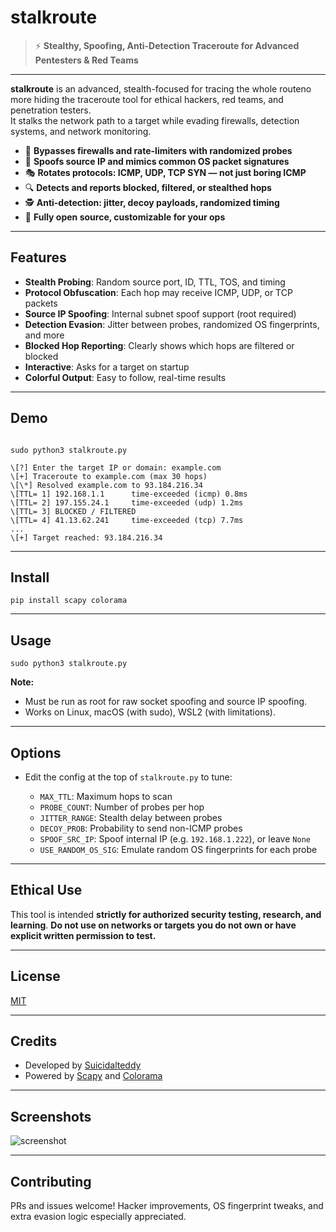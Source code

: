 # stalkroute

> ⚡️ **Stealthy, Spoofing, Anti-Detection Traceroute for Advanced Pentesters & Red Teams**


---

**stalkroute** is an advanced, stealth-focused for tracing the whole routeno more hiding the traceroute tool for ethical hackers, red teams, and penetration testers.  
It stalks the network path to a target while evading firewalls, detection systems, and network monitoring.

- 🚩 **Bypasses firewalls and rate-limiters with randomized probes**
- 🦑 **Spoofs source IP and mimics common OS packet signatures**
- 🎭 **Rotates protocols: ICMP, UDP, TCP SYN — not just boring ICMP**
- 🔍 **Detects and reports blocked, filtered, or stealthed hops**
- 🕵️ **Anti-detection: jitter, decoy payloads, randomized timing**
- 💾 **Fully open source, customizable for your ops**

---

## Features

- **Stealth Probing**: Random source port, ID, TTL, TOS, and timing
- **Protocol Obfuscation**: Each hop may receive ICMP, UDP, or TCP packets
- **Source IP Spoofing**: Internal subnet spoof support (root required)
- **Detection Evasion**: Jitter between probes, randomized OS fingerprints, and more
- **Blocked Hop Reporting**: Clearly shows which hops are filtered or blocked
- **Interactive**: Asks for a target on startup
- **Colorful Output**: Easy to follow, real-time results

---

## Demo

```

sudo python3 stalkroute.py

\[?] Enter the target IP or domain: example.com
\[+] Traceroute to example.com (max 30 hops)
\[\*] Resolved example.com to 93.184.216.34
\[TTL= 1] 192.168.1.1      time-exceeded (icmp) 0.8ms
\[TTL= 2] 197.155.24.1     time-exceeded (udp) 1.2ms
\[TTL= 3] BLOCKED / FILTERED
\[TTL= 4] 41.13.62.241     time-exceeded (tcp) 7.7ms
...
\[+] Target reached: 93.184.216.34

````

---

## Install

```
pip install scapy colorama
````

---

## Usage

```
sudo python3 stalkroute.py
```

**Note:**

* Must be run as root for raw socket spoofing and source IP spoofing.
* Works on Linux, macOS (with sudo), WSL2 (with limitations).

---

## Options

* Edit the config at the top of `stalkroute.py` to tune:

  * `MAX_TTL`: Maximum hops to scan
  * `PROBE_COUNT`: Number of probes per hop
  * `JITTER_RANGE`: Stealth delay between probes
  * `DECOY_PROB`: Probability to send non-ICMP probes
  * `SPOOF_SRC_IP`: Spoof internal IP (e.g. `192.168.1.222`), or leave `None`
  * `USE_RANDOM_OS_SIG`: Emulate random OS fingerprints for each probe

---

## Ethical Use

This tool is intended **strictly for authorized security testing, research, and learning**.
**Do not use on networks or targets you do not own or have explicit written permission to test.**

---

## License

[MIT](LICENSE)

---

## Credits

* Developed by [Suicidalteddy](https://github.com/your-gh-user)
* Powered by [Scapy](https://scapy.net/) and [Colorama](https://pypi.org/project/colorama/)

---

## Screenshots

![screenshot](https://raw.githubusercontent.com/s-b-repo/Stalkroute/main/Screenshot_20250521_225036.png)

---



## Contributing

PRs and issues welcome!
Hacker improvements, OS fingerprint tweaks, and extra evasion logic especially appreciated.

```
